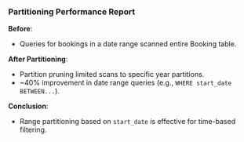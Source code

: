 ### Partitioning Performance Report

**Before**:
- Queries for bookings in a date range scanned entire Booking table.

**After Partitioning**:
- Partition pruning limited scans to specific year partitions.
- ~40% improvement in date range queries (e.g., `WHERE start_date BETWEEN...`).

**Conclusion**:
- Range partitioning based on `start_date` is effective for time-based filtering.

